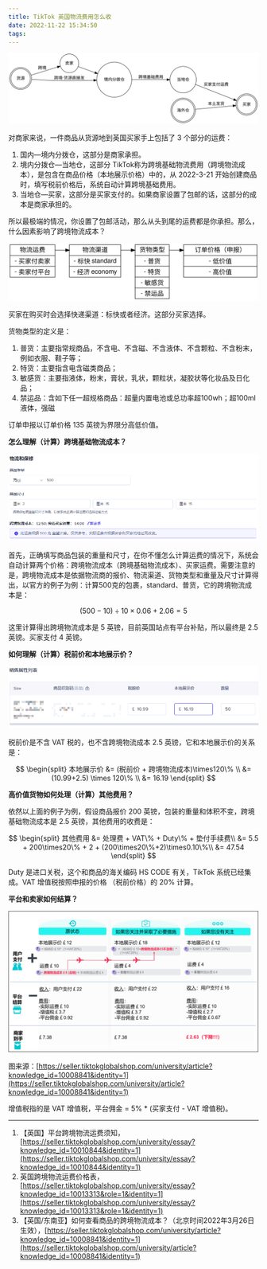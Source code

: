 ```yaml
---
title: TikTok 英国物流费用怎么收
date: 2022-11-22 15:34:50
tags:
---
```


![tiktok_uk_ship.svg](/images/TikTok%20%E8%8B%B1%E5%9B%BD%E7%89%A9%E6%B5%81%E8%B4%B9%E7%94%A8%E6%80%8E%E4%B9%88%E6%94%B6/tiktok_uk_ship.svg)

对商家来说，一件商品从货源地到英国买家手上包括了 3 个部分的运费：

1. 国内—境内分拨仓，这部分是商家承担。
2. 境内分拨仓—当地仓，这部分 TikTok称为跨境基础物流费用（跨境物流成本），是包含在商品价格（本地展示价格）中的，从 2022-3-21 开始创建商品时，填写税前价格后，系统自动计算跨境基础费用。
3. 当地仓—买家，这部分是买家支付的。如果商家设置了包邮的话，这部分的成本是商家承担的。

所以最极端的情况，你设置了包邮活动，那么从头到尾的运费都是你承担。那么，什么因素影响了跨境物流成本？

![tiktok_uk_flow.svg](/images/TikTok%20%E8%8B%B1%E5%9B%BD%E7%89%A9%E6%B5%81%E8%B4%B9%E7%94%A8%E6%80%8E%E4%B9%88%E6%94%B6/tiktok_uk_flow.svg)

买家在购买时会选择快递渠道：标快或者经济。这部分买家选择。

货物类型的定义是：

1. 普货：主要指常规商品，不含电、不含磁、不含液体、不含颗粒、不含粉末，例如衣服、鞋子等；
2. 特货：主要指含电含磁类商品；
3. 敏感货：主要指液体，粉末，膏状，乳状，颗粒状，凝胶状等化妆品及日化品；
4. 禁运品：含如下任一超规格商品：超量内置电池或总功率超100wh；超100ml液体，强磁

订单申报以订单价格 135 英镑为界限分高低价值。

**怎么理解（计算）跨境基础物流成本？**

![Untitled](/images/TikTok%20%E8%8B%B1%E5%9B%BD%E7%89%A9%E6%B5%81%E8%B4%B9%E7%94%A8%E6%80%8E%E4%B9%88%E6%94%B6/Untitled.png)

首先，正确填写商品包装的重量和尺寸，在你不懂怎么计算运费的情况下，系统会自动计算两个价格：跨境物流成本（跨境基础物流成本）、买家运费。需要注意的是，跨境物流成本是依据物流商的报价、物流渠道、货物类型和重量及尺寸计算得出，以官方的例子为例：计算500克的包裹，standard、普货，它的跨境物流成本是：

$$
(500-10)\div 10\times0.06+2.06 = 5
$$

这里计算得出跨境物流成本是 5 英镑，目前英国站点有平台补贴，所以最终是 2.5 英镑。买家支付 4 英镑。

**如何理解（计算）税前价和本地展示价？**

![Untitled](/images/TikTok%20%E8%8B%B1%E5%9B%BD%E7%89%A9%E6%B5%81%E8%B4%B9%E7%94%A8%E6%80%8E%E4%B9%88%E6%94%B6/Untitled%201.png)

税前价是不含 VAT 税的，也不含跨境物流成本 2.5 英镑，它和本地展示价的关系是：

$$
\begin{split}
本地展示价 &= (税前价 + 跨境物流成本)\times120\% \\
&= (10.99+2.5) \times 120\% \\
&= 16.19
\end{split}
$$

**高价值货物如何处理（计算）其他费用？**

依然以上面的例子为例，假设商品报价 200 英镑，包装的重量和体积不变，跨境基础物流成本是 2.5 英镑，其他费用的收费是：

$$
\begin{split}
其他费用 &=  处理费 + VAT\% + Duty\% + 垫付手续费\\
&= 5.5 + 200\times20\% + 2 + (200\times20\%+2)\times0.10\%\\
&= 47.54
\end{split}
$$

Duty 是进口关税，这个和商品的海关编码 HS CODE 有关，TikTok 系统已经集成。VAT 增值税按照申报的价格 （税前价格）的 20% 计算。

**平台和卖家如何结算？**

![Untitled](/images/TikTok%20%E8%8B%B1%E5%9B%BD%E7%89%A9%E6%B5%81%E8%B4%B9%E7%94%A8%E6%80%8E%E4%B9%88%E6%94%B6/Untitled%202.png)

图来源：[https://seller.tiktokglobalshop.com/university/article?knowledge_id=10008841&identity=1](https://seller.tiktokglobalshop.com/university/article?knowledge_id=10008841&identity=1)

增值税指的是 VAT 增值税，平台佣金 = 5% * (买家支付 - VAT 增值税)。

---

1. 【英国】平台跨境物流运费须知， [https://seller.tiktokglobalshop.com/university/essay?knowledge_id=10010844&identity=1](https://seller.tiktokglobalshop.com/university/essay?knowledge_id=10010844&identity=1)
2. 英国跨境物流运费价格表，[https://seller.tiktokglobalshop.com/university/essay?knowledge_id=10013313&role=1&identity=1](https://seller.tiktokglobalshop.com/university/essay?knowledge_id=10013313&role=1&identity=1)
3. 【英国/东南亚】如何查看商品的跨境物流成本？（北京时间2022年3月26日生效），[https://seller.tiktokglobalshop.com/university/article?knowledge_id=10008841&identity=1](https://seller.tiktokglobalshop.com/university/article?knowledge_id=10008841&identity=1)